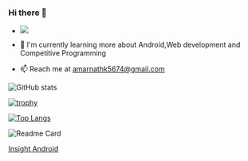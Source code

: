 ### Hi there 👋

<!--
**Amar-2003/Amar-2003** is a ✨ _special_ ✨ repository because its `README.md` (this file) appears on your GitHub profile.

Here are some ideas to get you started:

- 🔭 I’m currently working on ...
- 🌱 I’m currently learning ...
- 👯 I’m looking to collaborate on ...
- 🤔 I’m looking for help with ...
- 💬 Ask me about ...
- 📫 How to reach me: ...
- 😄 Pronouns: ...
- ⚡ Fun fact: ...
-->
- ![](https://komarev.com/ghpvc/?username=Amar-2003)

- 🌱 I'm currently learning more about Android,Web development and Competitive Programming
- 📫 Reach me at amarnathk5674@gmail.com


![GitHub stats](https://github-readme-stats.vercel.app/api?username=Amar-2003&show_icons=true&theme=radical)  

[![trophy](https://github-profile-trophy.vercel.app/?username=Amar-2003&theme=onedark)](https://github.com/ryo-ma/github-profile-trophy)

[![Top Langs](https://github-readme-stats.vercel.app/api/top-langs/?username=Amar-2003&theme=onedark)](https://github.com/anuraghazra/github-readme-stats)  

![Readme Card](https://github-readme-stats.vercel.app/api/pin/?username=TheInsightDevelopers&repo=InsightAndroid&theme=onedark)



<a href="https://github.com/TheInsightDevelopers/InsightAndroid">Insight Android</a>
